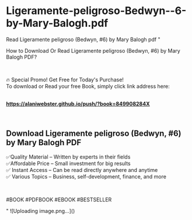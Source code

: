 # Ligeramente-peligroso-Bedwyn--6-by-Mary-Balogh.pdf
Read Ligeramente peligroso (Bedwyn, #6) by Mary Balogh pdf
"<p>How to Download Or Read Ligeramente peligroso (Bedwyn, #6) by Mary Balogh PDF?</p>
<p>&nbsp;</p>
<p>&#128293;  Special Promo! Get Free for Today's Purchase!<br />To download or Read your free Book, simply click link address here:&nbsp;<br />&nbsp;</p>
<p><a href=""https://alaniwebster.github.io/push/?book=849908284X""><strong>https://alaniwebster.github.io/push/?book=849908284X</strong></a></p>
<p>&nbsp;</p>
<h2>Download Ligeramente peligroso (Bedwyn, #6) by Mary Balogh PDF</h2>
<p>&#x2705;Quality Material &ndash; Written by experts in their fields<br />&#x2705;Affordable Price &ndash; Small investment for big results<br />&#x2705; Instant Access &ndash; Can be read directly anywhere and anytime<br />&#x2705; Various Topics &ndash; Business, self-development, finance, and more</p>
<p>&nbsp;</p>
<p>#BOOK #PDFBOOK #EBOOK #BESTSELLER</p>
"
![Uploading image.png…]()
